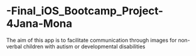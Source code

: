 # -Final_iOS_Bootcamp_Project-4Jana-Mona
The aim of this app is to facilitate communication through images for non-verbal children with autism or developmental disabilities
